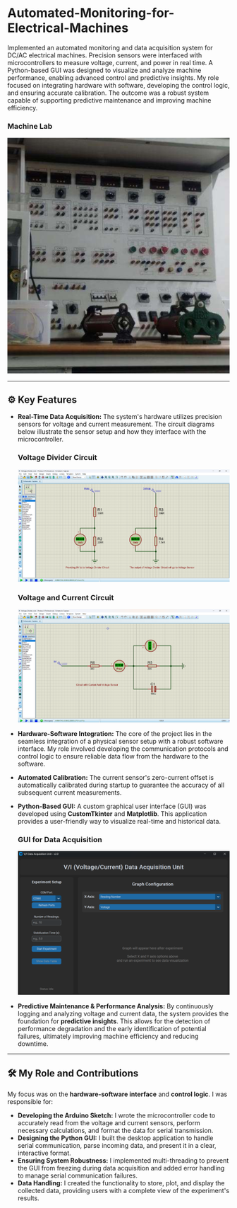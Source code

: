 # Automated-Monitoring-for-Electrical-Machines
Implemented an automated monitoring and data acquisition system for DC/AC electrical machines. Precision sensors were interfaced with microcontrollers to measure voltage, current, and power in real time. A Python-based GUI was designed to visualize and analyze machine performance, enabling advanced control and predictive insights. My role focused on integrating hardware with software, developing the control logic, and ensuring accurate calibration. The outcome was a robust system capable of supporting predictive maintenance and improving machine efficiency.

### Machine Lab

<p align="center">
  <img src="image/Machine%20Lab.png" alt="Machine Lab" width="600"/>
</p>

---

## ⚙️ Key Features

- **Real-Time Data Acquisition:** The system's hardware utilizes precision sensors for voltage and current measurement. The circuit diagrams below illustrate the sensor setup and how they interface with the microcontroller.

  ### Voltage Divider Circuit
  <p align="center">
    <img src="image/Voltage%20Divider%20Circuit.png" alt="Voltage Divider Circuit" width="600"/>
  </p>

  ### Voltage and Current Circuit
  <p align="center">
    <img src="image/Voltage%20And%20Current%20Circuit.png" alt="Voltage and Current Circuit" width="600"/>
  </p>

- **Hardware-Software Integration:** The core of the project lies in the seamless integration of a physical sensor setup with a robust software interface. My role involved developing the communication protocols and control logic to ensure reliable data flow from the hardware to the software.

- **Automated Calibration:** The current sensor's zero-current offset is automatically calibrated during startup to guarantee the accuracy of all subsequent current measurements.

- **Python-Based GUI:** A custom graphical user interface (GUI) was developed using **CustomTkinter** and **Matplotlib**. This application provides a user-friendly way to visualize real-time and historical data.

  ### GUI for Data Acquisition
  <p align="center">
    <img src="image/GUI.png" alt="GUI for Data Acquisition" width="600"/>
  </p>

- **Predictive Maintenance & Performance Analysis:** By continuously logging and analyzing voltage and current data, the system provides the foundation for **predictive insights**. This allows for the detection of performance degradation and the early identification of potential failures, ultimately improving machine efficiency and reducing downtime.

---

## 🛠️ My Role and Contributions

My focus was on the **hardware-software interface** and **control logic**. I was responsible for:

- **Developing the Arduino Sketch:** I wrote the microcontroller code to accurately read from the voltage and current sensors, perform necessary calculations, and format the data for serial transmission.
- **Designing the Python GUI:** I built the desktop application to handle serial communication, parse incoming data, and present it in a clear, interactive format.
- **Ensuring System Robustness:** I implemented multi-threading to prevent the GUI from freezing during data acquisition and added error handling to manage serial communication failures.
- **Data Handling:** I created the functionality to store, plot, and display the collected data, providing users with a complete view of the experiment's results.
